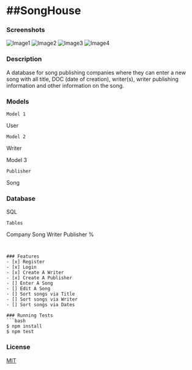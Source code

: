 ##SongHouse
=========

### Screenshots
![Image1](https://raw.githubusercontent.com/SarahMPearson/songHouse/docs/screenshots/Home-L.jpg)
![Image2](https://raw.githubusercontent.com/SarahMPearson/songHouse/docs/screenshots/publisher-L.jpg)
![Image3](https://raw.githubusercontent.com/SarahMpearson/songHouse/docs/screenshots/writers-l.jpg)
![Image4](https://raw.githubusercontent.com/SarahMpearson/songHouse/docs/screenshots/songs-l.jpg)
### Description
A database for song publishing companies where they can enter a new song with all title, DOC (date of creation), writer(s), writer publishing information and other information on the song.

### Models
```
Model 1
```
User

```
Model 2
```
Writer

Model 3
```
Publisher

```

Song
### Database
SQL
```
Tables
```
Company
Song
Writer
Publisher
%

```


### Features
- [x] Register
- [x] Login
- [x] Create A Writer
- [x] Create A Publisher
- [] Enter A Song
- [] Edit A Song
- [] Sort songs via Title
- [] Sort songs via Writer
- [] Sort songs via Dates

### Running Tests
```bash
$ npm install
$ npm test
```

### License
[MIT](LICENSE)
